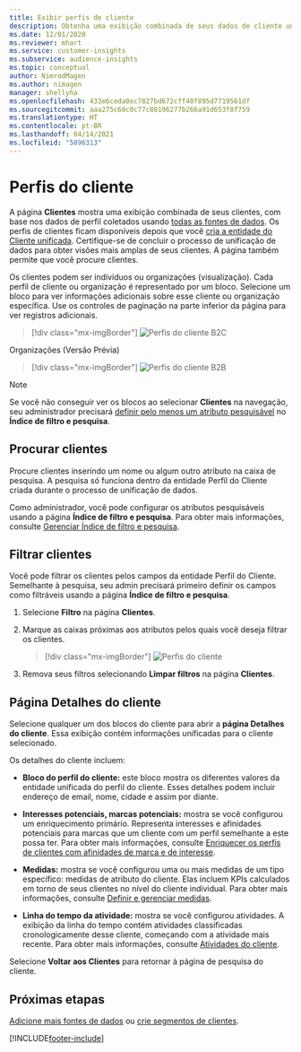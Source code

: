 ```yaml
---
title: Exibir perfis de cliente
description: Obtenha uma exibição combinada de seus dados de cliente unificados.
ms.date: 12/01/2020
ms.reviewer: mhart
ms.service: customer-insights
ms.subservice: audience-insights
ms.topic: conceptual
author: NimrodMagen
ms.author: nimagen
manager: shellyha
ms.openlocfilehash: 433e6ceda0ec7827bd672cff40f895d7719561df
ms.sourcegitcommit: aaa275c60c0c77c88196277b266a91d653f8f759
ms.translationtype: HT
ms.contentlocale: pt-BR
ms.lasthandoff: 04/14/2021
ms.locfileid: "5896313"
---
```

# <a name="customer-profiles"></a>Perfis do cliente

A página **Clientes** mostra uma exibição combinada de seus clientes, com base nos dados de perfil coletados usando [todas as fontes de dados](data-sources.md). Os perfis de clientes ficam disponíveis depois que você [cria a entidade do Cliente unificada](data-unification.md). Certifique-se de concluir o processo de unificação de dados para obter visões mais amplas de seus clientes. A página também permite que você procure clientes.

Os clientes podem ser indivíduos ou organizações (visualização). Cada perfil de cliente ou organização é representado por um bloco. Selecione um bloco para ver informações adicionais sobre esse cliente ou organização específica. Use os controles de paginação na parte inferior da página para ver registros adicionais.

> [!div class="mx-imgBorder"] 
> ![Perfis do cliente B2C](media/profiles-customers.png "Perfis do cliente B2C")

Organizações (Versão Prévia)
> [!div class="mx-imgBorder"] 
> ![Perfis do cliente B2B](media/profile-customers-b2b.png "Perfis do cliente B2B")

> [!NOTE]
> Se você não conseguir ver os blocos ao selecionar **Clientes** na navegação, seu administrador precisará [definir pelo menos um atributo pesquisável](search-filter-index.md) no **Índice de filtro e pesquisa**.

## <a name="search-for-customers"></a>Procurar clientes

Procure clientes inserindo um nome ou algum outro atributo na caixa de pesquisa. A pesquisa só funciona dentro da entidade Perfil do Cliente criada durante o processo de unificação de dados.

Como administrador, você pode configurar os atributos pesquisáveis usando a página **Índice de filtro e pesquisa**. Para obter mais informações, consulte [Gerenciar Índice de filtro e pesquisa](search-filter-index.md).

## <a name="filter-customers"></a>Filtrar clientes

Você pode filtrar os clientes pelos campos da entidade Perfil do Cliente. Semelhante à pesquisa, seu admin precisará primeiro definir os campos como filtráveis usando a página **Índice de filtro e pesquisa**.

1. Selecione **Filtro** na página **Clientes**.

2. Marque as caixas próximas aos atributos pelos quais você deseja filtrar os clientes.

   > [!div class="mx-imgBorder"] 
   > ![Perfis do cliente](media/profiles-customers3.png "Perfis do cliente")

3. Remova seus filtros selecionando **Limpar filtros** na página **Clientes**.

##  <a name="customer-details-page"></a>Página Detalhes do cliente

Selecione qualquer um dos blocos do cliente para abrir a **página Detalhes do cliente**. Essa exibição contém informações unificadas para o cliente selecionado.

Os detalhes do cliente incluem:

-   **Bloco do perfil do cliente:** este bloco mostra os diferentes valores da entidade unificada do perfil do cliente. Esses detalhes podem incluir endereço de email, nome, cidade e assim por diante. 

-   **Interesses potenciais, marcas potenciais:** mostra se você configurou um enriquecimento primário. Representa interesses e afinidades potenciais para marcas que um cliente com um perfil semelhante a este possa ter. Para obter mais informações, consulte [Enriquecer os perfis de clientes com afinidades de marca e de interesse](enrichment-microsoft.md).

-   **Medidas:** mostra se você configurou uma ou mais medidas de um tipo específico: medidas de atributo do cliente. Elas incluem KPIs calculados em torno de seus clientes no nível do cliente individual. Para obter mais informações, consulte [Definir e gerenciar medidas](measures.md).

-   **Linha do tempo da atividade:** mostra se você configurou atividades. A exibição da linha do tempo contém atividades classificadas cronologicamente desse cliente, começando com a atividade mais recente. Para obter mais informações, consulte [Atividades do cliente](activities.md).

Selecione **Voltar aos Clientes** para retornar à página de pesquisa do cliente.

## <a name="next-steps"></a>Próximas etapas

[Adicione mais fontes de dados](data-sources.md) ou [crie segmentos de clientes](segments.md).


[!INCLUDE[footer-include](../includes/footer-banner.md)]